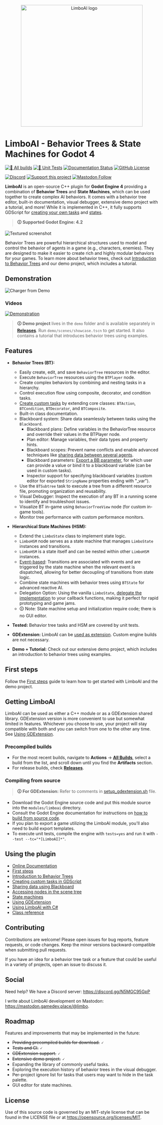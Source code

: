 <p align="center">
  <img src="doc/images/logo.svg" width="400" alt="LimboAI logo">
</p>

# LimboAI - Behavior Trees & State Machines for Godot 4

[![🔗 All builds](https://github.com/limbonaut/limboai/actions/workflows/all_builds.yml/badge.svg)](https://github.com/limbonaut/limboai/actions/workflows/all_builds.yml)
[![🔎 Unit Tests](https://github.com/limbonaut/limboai/actions/workflows/test_builds.yml/badge.svg)](https://github.com/limbonaut/limboai/actions/workflows/test_builds.yml)
[![Documentation Status](https://readthedocs.org/projects/limboai/badge/?version=latest)](https://limboai.readthedocs.io/en/latest/?badge=latest)
[![GitHub License](https://img.shields.io/github/license/limbonaut/limboai)](https://github.com/limbonaut/limboai/blob/master/LICENSE.md)

[![Discord](https://img.shields.io/discord/1185664967379267774?logo=discord&link=https%3A%2F%2Fdiscord.gg%2FN5MGC95GpP)](https://discord.gg/N5MGC95GpP)
[![Support this project](https://img.shields.io/badge/Support%20this%20project-red?logo=kofi&logoColor=white&link=https%3A%2F%2Fko-fi.com%2Flimbonaut)](https://ko-fi.com/limbonaut)
[![Mastodon Follow](https://img.shields.io/mastodon/follow/109346796150895359?domain=https%3A%2F%2Fmastodon.gamedev.place)](https://mastodon.gamedev.place/@limbo)


**LimboAI** is an open-source C++ plugin for **Godot Engine 4** providing a combination of
**Behavior Trees** and **State Machines**, which can be used together to create complex AI behaviors.
It comes with a behavior tree editor, built-in documentation, visual debugger, extensive demo project with a tutorial, and more!
While it is implemented in C++, it fully supports GDScript for [creating your own tasks](https://limboai.readthedocs.io/en/latest/getting-started/custom-tasks.html) and [states](https://limboai.readthedocs.io/en/latest/getting-started/hsm.html).

>**🛈 Supported Godot Engine: 4.2**

![Textured screenshot](doc/images/behavior-tree-editor-debugger.png)

Behavior Trees are powerful hierarchical structures used to model and control the behavior of agents in a game (e.g., characters, enemies). They are designed to make it easier to create rich and highly modular behaviors for your games. To learn more about behavior trees, check out [Introduction to Behavior Trees](https://limboai.readthedocs.io/en/latest/getting-started/introduction.html) and our demo project, which includes a tutorial.

## Demonstration

![Charger from Demo](doc/images/demo_charger.gif)

### Videos

[![Demonstration](https://img.youtube.com/vi/NWaMArUg7mY/0.jpg)](https://www.youtube.com/watch?v=NWaMArUg7mY)

>**🛈 Demo project** lives in the `demo` folder and is available separately in [**Releases**](https://github.com/limbonaut/limboai/releases).
> Run `demo/scenes/showcase.tscn` to get started.
> It also contains a tutorial that introduces behavior trees using examples.

## Features

- **Behavior Trees (BT):**
    - Easily create, edit, and save `BehaviorTree` resources in the editor.
    - Execute `BehaviorTree` resources using the `BTPlayer` node.
    - Create complex behaviors by combining and nesting tasks in a hierarchy.
    - Control execution flow using composite, decorator, and condition tasks.
    - [Create custom tasks](https://limboai.readthedocs.io/en/latest/getting-started/custom-tasks.html) by extending core classes: `BTAction`, `BTCondition`, `BTDecorator`, and `BTComposite`.
    - Built-in class documentation.
    - Blackboard system: Share data seamlessly between tasks using the `Blackboard`.
      - Blackboard plans: Define variables in the BehaviorTree resource and override their values in the BTPlayer node.
      - Plan editor: Manage variables, their data types and property hints.
      - Blackboard scopes: Prevent name conflicts and enable advanced techniques like [sharing data between several agents](https://limboai.readthedocs.io/en/latest/getting-started/using-blackboard.html#sharing-data-between-several-agents).
      - Blackboard parameters: [Export a BB parameter](https://limboai.readthedocs.io/en/latest/getting-started/using-blackboard.html#task-parameters), for which user can provide a value or bind it to a blackboard variable (can be used in custom tasks).
      - Inspector support for specifying blackboard variables (custom editor for exported `StringName` properties ending with "_var").
    - Use the `BTSubtree` task to execute a tree from a different resource file, promoting organization and reusability.
    - Visual Debugger: Inspect the execution of any BT in a running scene to identify and troubleshoot issues.
    - Visualize BT in-game using `BehaviorTreeView` node (for custom in-game tools).
    - Monitor tree performance with custom performance monitors.

- **Hierarchical State Machines (HSM):**
    - Extend the `LimboState` class to implement state logic.
    - `LimboHSM` node serves as a state machine that manages `LimboState` instances and transitions.
    - `LimboHSM` is a state itself and can be nested within other `LimboHSM` instances.
    - [Event-based](https://limboai.readthedocs.io/en/latest/getting-started/hsm.html#events-and-transitions): Transitions are associated with events and are triggered by the state machine when the relevant event is dispatched, allowing for better decoupling of transitions from state logic.
    - Combine state machines with behavior trees using `BTState` for advanced reactive AI.
    - Delegation Option: Using the vanilla `LimboState`, [delegate the implementation](https://limboai.readthedocs.io/en/latest/getting-started/hsm.html#single-file-state-machine-setup) to your callback functions, making it perfect for rapid prototyping and game jams.
    - 🛈 Note: State machine setup and initialization require code; there is no GUI editor.

- **Tested:** Behavior tree tasks and HSM are covered by unit tests.

- **GDExtension:** LimboAI can be [used as extension](https://limboai.readthedocs.io/en/latest/getting-started/gdextension.html). Custom engine builds are not necessary.

- **Demo + Tutorial:** Check out our extensive demo project, which includes an introduction to behavior trees using examples.

## First steps

Follow the [First steps](https://limboai.readthedocs.io/en/latest/index.html#first-steps) guide to learn how to get started with LimboAI and the demo project.

## Getting LimboAI

LimboAI can be used as either a C++ module or as a GDExtension shared library. GDExtension version is more convenient to use but somewhat limited in features. Whichever you choose to use, your project will stay compatible with both and you can switch from one to the other any time. See [Using GDExtension](https://limboai.readthedocs.io/en/latest/getting-started/gdextension.html).

### Precompiled builds

- For the most recent builds, navigate to **Actions** → [**All Builds**](https://github.com/limbonaut/limboai/actions/workflows/all_builds.yml), select a build from the list, and scroll down until you find the **Artifacts** section.
- For release builds, check [**Releases**](https://github.com/limbonaut/limboai/releases).

### Compiling from source

>**🛈 For GDExtension:** Refer to comments in [setup_gdextension.sh](./gdextension/setup_gdextension.sh) file.

- Download the Godot Engine source code and put this module source into the `modules/limboai` directory.
- Consult the Godot Engine documentation for instructions on [how to build from source code](https://docs.godotengine.org/en/stable/contributing/development/compiling/index.html).
- If you plan to export a game utilizing the LimboAI module, you'll also need to build export templates.
- To execute unit tests, compile the engine with `tests=yes` and run it with `--test --tc="*[LimboAI]*"`.

## Using the plugin

- [Online Documentation](https://limboai.readthedocs.io/en/latest/index.html)
- [First steps](https://limboai.readthedocs.io/en/latest/index.html#first-steps)
- [Introduction to Behavior Trees](https://limboai.readthedocs.io/en/latest/getting-started/introduction.html)
- [Creating custom tasks in GDScript](https://limboai.readthedocs.io/en/latest/getting-started/custom-tasks.html)
- [Sharing data using Blackboard](https://limboai.readthedocs.io/en/latest/getting-started/using-blackboard.html)
- [Accessing nodes in the scene tree](https://limboai.readthedocs.io/en/latest/getting-started/accessing-nodes.html)
- [State machines](https://limboai.readthedocs.io/en/latest/getting-started/hsm.html)
- [Using GDExtension](https://limboai.readthedocs.io/en/latest/getting-started/gdextension.html)
- [Using LimboAI with C#](https://limboai.readthedocs.io/en/latest/getting-started/c-sharp.html)
- [Class reference](https://limboai.readthedocs.io/en/latest/getting-started/featured-classes.html)

## Contributing

Contributions are welcome! Please open issues for bug reports, feature requests, or code changes. Keep the minor versions backward-compatible when submitting pull requests.

If you have an idea for a behavior tree task or a feature that could be useful in a variety of projects, open an issue to discuss it.

## Social

Need help? We have a Discord server: https://discord.gg/N5MGC95GpP

I write about LimboAI development on Mastodon: https://mastodon.gamedev.place/@limbo.

## Roadmap

Features and improvements that may be implemented in the future:
- ~~Providing precompiled builds for download.~~ 🗸
- ~~Tests and CI.~~ 🗸
- ~~GDExtension support.~~ 🗸
- ~~Extensive demo project.~~ 🗸
- Expanding the library of commonly useful tasks.
- Exploring the execution history of behavior trees in the visual debugger.
- Per-project ignore list for tasks that users may want to hide in the task palette.
- GUI editor for state machines.

## License

Use of this source code is governed by an MIT-style license that can be found in the LICENSE file or at https://opensource.org/licenses/MIT.
